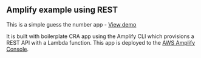 ## Amplify example using REST

This is a simple guess the number app - [View demo](https://master.d36vqbbuc46jk4.amplifyapp.com/)

It is built with boilerplate CRA app using the Amplify CLI which provisions a REST API with a Lambda function. This app is deployed to the [AWS Amplify Console](https://master.d36vqbbuc46jk4.amplifyapp.com/).
